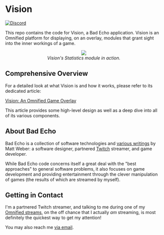 # Vision
[![Discord](https://img.shields.io/discord/348353194801364992?style=flat-square&label=Discord&logo=discord&logoColor=white&color=7289DA)](https://discord.gg/omni) 

This repo contains the code for Vision, a Bad Echo application. Vision is an Omnified platform for displaying, on an overlay, modules that grant sight into the inner workings of a game.

<p align="center">
	<img src="https://badecho.com/wp-content/uploads/2023/03/VisionStatisticsPillarbox.png" />
	<br/>
	<em>Vision's Statistics module in action.</em>
</p>

## Comprehensive Overview

For a detailed look at what Vision is and how it works, please refer to its dedicated article:

[Vision: An Omnified Game Overlay](https://badecho.com/index.php/2022/02/14/vision/)

This article provides some high-level design as well as a deep dive into all of its various components.

## About Bad Echo
Bad Echo is a collection of software technologies and [various writings](https://badecho.com) by Matt Weber: a software designer, partnered [Twitch](https://twitch.tv/omni) streamer, and game developer.

While Bad Echo code concerns itself a great deal with the "best approaches" to general software problems, it also focuses on game development and providing entertainment through the clever manipulation of games (the results of which are streamed by myself).

## Getting in Contact
I'm a partnered Twitch streamer, and talking to me during one of my [Omnified streams](https://twitch.tv/omni), on the off chance that I actually _am_ streaming, is most definitely the quickest way to get my attention!

You may also reach me [via email](mailto:matt@badecho.com).